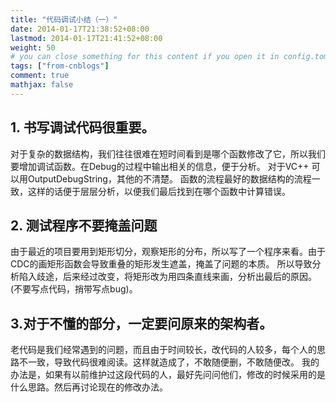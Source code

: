 ```yaml
---
title: "代码调试小结（一）"
date: 2014-01-17T21:38:52+08:00
lastmod: 2014-01-17T21:41:52+08:00
weight: 50
# you can close something for this content if you open it in config.toml.
tags: ["from-cnblogs"]
comment: true
mathjax: false
---
```


## 1. 书写调试代码很重要。
对于复杂的数据结构，我们往往很难在短时间看到是哪个函数修改了它，所以我们要增加调试函数。在Debug的过程中输出相关的信息，便于分析。
对于VC++ 可以用OutputDebugString，其他的不清楚。
函数的流程最好的数据结构的流程一致，这样的话便于层层分析，以便我们最后找到在哪个函数中计算错误。
## 2. 测试程序不要掩盖问题
由于最近的项目要用到矩形切分，观察矩形的分布，所以写了一个程序来看。由于CDC的画矩形函数会导致重叠的矩形发生遮盖，掩盖了问题的本质。
所以导致分析陷入歧途，后来经过改变，将矩形改为用四条直线来画，分析出最后的原因。(不要写点代码，捎带写点bug)。
## 3.对于不懂的部分，一定要问原来的架构者。
老代码是我们经常遇到的问题，而且由于时间较长，改代码的人较多，每个人的思路不一致，导致代码很难阅读。这样就造成了，不敢随便删，不敢随便改。
我的办法是，如果有以前维护过这段代码的人，最好先问问他们，修改的时候采用的是什么思路。然后再讨论现在的修改办法。